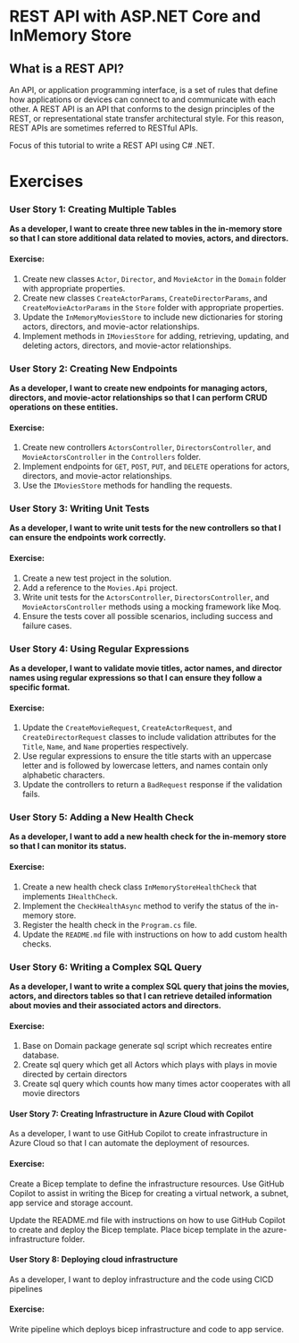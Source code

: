 # REST API with ASP.NET Core and InMemory Store

## What is a REST API?
An API, or application programming interface, is a set of rules that define how applications or devices can connect to and communicate with each other. A REST API is an API that conforms to the design principles of the REST, or representational state transfer architectural style. For this reason, REST APIs are sometimes referred to RESTful APIs.  

Focus of this tutorial to write a REST API using C# .NET.

# Exercises

### User Story 1: Creating Multiple Tables
**As a developer, I want to create three new tables in the in-memory store so that I can store additional data related to movies, actors, and directors.**

#### Exercise:
1. Create new classes `Actor`, `Director`, and `MovieActor` in the `Domain` folder with appropriate properties.
2. Create new classes `CreateActorParams`, `CreateDirectorParams`, and `CreateMovieActorParams` in the `Store` folder with appropriate properties.
3. Update the `InMemoryMoviesStore` to include new dictionaries for storing actors, directors, and movie-actor relationships.
4. Implement methods in `IMoviesStore` for adding, retrieving, updating, and deleting actors, directors, and movie-actor relationships.

### User Story 2: Creating New Endpoints
**As a developer, I want to create new endpoints for managing actors, directors, and movie-actor relationships so that I can perform CRUD operations on these entities.**

#### Exercise:
1. Create new controllers `ActorsController`, `DirectorsController`, and `MovieActorsController` in the `Controllers` folder.
2. Implement endpoints for `GET`, `POST`, `PUT`, and `DELETE` operations for actors, directors, and movie-actor relationships.
3. Use the `IMoviesStore` methods for handling the requests.

### User Story 3: Writing Unit Tests
**As a developer, I want to write unit tests for the new controllers so that I can ensure the endpoints work correctly.**

#### Exercise:
1. Create a new test project in the solution.
2. Add a reference to the `Movies.Api` project.
3. Write unit tests for the `ActorsController`, `DirectorsController`, and `MovieActorsController` methods using a mocking framework like Moq.
4. Ensure the tests cover all possible scenarios, including success and failure cases.

### User Story 4: Using Regular Expressions
**As a developer, I want to validate movie titles, actor names, and director names using regular expressions so that I can ensure they follow a specific format.**

#### Exercise:
1. Update the `CreateMovieRequest`, `CreateActorRequest`, and `CreateDirectorRequest` classes to include validation attributes for the `Title`, `Name`, and `Name` properties respectively.
2. Use regular expressions to ensure the title starts with an uppercase letter and is followed by lowercase letters, and names contain only alphabetic characters.
3. Update the controllers to return a `BadRequest` response if the validation fails.

### User Story 5: Adding a New Health Check
**As a developer, I want to add a new health check for the in-memory store so that I can monitor its status.**

#### Exercise:
1. Create a new health check class `InMemoryStoreHealthCheck` that implements `IHealthCheck`.
2. Implement the `CheckHealthAsync` method to verify the status of the in-memory store.
3. Register the health check in the `Program.cs` file.
4. Update the `README.md` file with instructions on how to add custom health checks.

### User Story 6: Writing a Complex SQL Query
**As a developer, I want to write a complex SQL query that joins the movies, actors, and directors tables so that I can retrieve detailed information about movies and their associated actors and directors.**

#### Exercise:
1. Base on Domain package generate sql script which recreates entire database.
2. Create sql query which get all Actors which plays with plays in movie directed by certain directors
3. Create sql query which counts how many times actor cooperates with all movie directors

#### User Story 7: Creating Infrastructure in Azure Cloud with Copilot
As a developer, I want to use GitHub Copilot to create infrastructure in Azure Cloud so that I can automate the deployment of resources.

#### Exercise:
Create a Bicep template to define the infrastructure resources.
Use GitHub Copilot to assist in writing the Bicep for creating a virtual network, a subnet, app service and storage account.

Update the README.md file with instructions on how to use GitHub Copilot to create and deploy the Bicep template.
Place bicep template in the azure-infrastructure folder.

#### User Story 8: Deploying cloud infrastructure
As a developer, I want to deploy infrastructure and the code using CICD pipelines

#### Exercise:
Write pipeline which deploys bicep infrastructure and code to app service.
